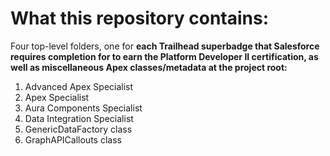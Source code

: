 # What this repository contains:
Four top-level folders, one for **each Trailhead superbadge that Salesforce requires completion for to earn the Platform Developer II certification, as well as miscellaneous Apex classes/metadata at the project root:**
1. Advanced Apex Specialist
2. Apex Specialist
3. Aura Components Specialist
4. Data Integration Specialist
5. GenericDataFactory class
6. GraphAPICallouts class
